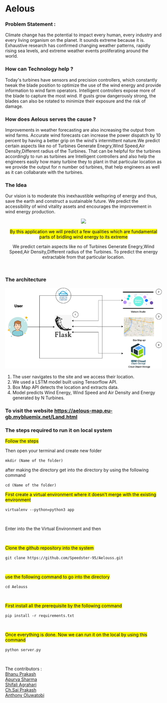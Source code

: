 # Aelous
### Problem Statement : 
Climate change has the potential to impact every human, every industry and every living organism on the planet. It sounds extreme because it is. Exhaustive research has confirmed changing weather patterns, rapidly rising sea levels, and extreme weather events proliferating around the world.
### How can Technology help ? 
Today's turbines have sensors and precision controllers, which constantly tweak the blade position to optimize the use of the wind energy and provide information to wind farm operators. Intelligent controllers expose more of the blade to capture the most wind. If gusts grow dangerously strong, the blades can also be rotated to minimize their exposure and the risk of damage.
### How does Aelous serves the cause ?
Improvements in weather forecasting are also increasing the output from wind farms. Accurate wind forecasts can increase the power dispatch by 10 percent by having a better grip on the wind's intermittent nature.We predict certain aspects like no of Turbines Generate Enegry,Wind Speed,Air Density,Different radius of the Turbines. That can be helpful for the turbines accordingly to run as turbines are Intelligent controllers and also help the engineers easily how many turbine they to plant in that particular location as we provide the output for n number od turbines, that help engineers as well as it can collabarate with the turbines. 
### The Idea
Our vision is to moderate this inexhaustible wellspring of energy and thus, save the earth and construct a sustainable future.
We predict the accessibility of wind vitality assets and encourages the improvement in wind energy production. 
<p  align="center"><img  src = "https://github.com/Apurva-tech/Aelouss/blob/master/templates/intro.gif"></p>
<p  align="center">
<mark>By this application we will predict a few qualities which are fundamental parts of bridling wind energy to its extreme</mark>
<p  align="center">We predict certain aspects like no of Turbines Generate Enegry,Wind Speed,Air Density,Different radius of the Turbines. To predict the energy extractable from that particular location. </p><br>
</p>

### The architecture 

![Video transcription/translation app](https://github.com/Apurva-tech/Aelouss/blob/master/templates/Untitled%20Diagram-4.png)

1. The user navigates to the site and we access their location.
2. We used a LSTM model built using Tensorflow API.
3. Box Map API detects the location and extracts data.
4. Model predicts Wind Energy, Wind Speed and Air Density and Energy generated by N Turbines.

### To visit the website  https://aelous-map.eu-gb.mybluemix.net/Land.html


### The steps required to run it on local system

<mark>Follow the steps</mark>
  <p>Then open your terminal and create new folder<br>
  
  ```mkdir (Name of the folder)```<br>
  
  after making the directory get into the directory by using the following command<br>
  
  ```cd (Name of the folder)```
  </p>
  

<p>
  <mark>First create a virtual environment where it doesn't merge with the existing environment</mark>
<p>
  
  ```virtualenv --python=python3 app```

</p><br>

<p>Enter into the the Virtual Environment and then</p><br>

<mark>Clone the github repository into the system</mark><br>
  <p>
    
   ```git clone https://github.com/Speedster-95/Aelouss.git```
    
</p><br>

<mark>use the following command to go into the directory </mark>
<p>
  
  ```cd Aelouss```
  
 </p><br>
 
<mark> First install all the prerequisite by the following command</mark>
<p>
  
  ```pip install -r requirements.txt```

</p><br>

<mark> Once everything is done. Now we can run it on the local by using this command</mark>

<p>
  
  ```python server.py```
  
</p><br>  


The contributors : <br>
[Bhanu Prakash](https://www.linkedin.com/in/chittampalli-bhanu-prakash-72a7071b1/)<br>
[Apurva Sharma](http://linkedin.com/in/apurva-sharma-46a091190)<br>
[Shifali Agrahari](http://127.0.0.1:5000/www.linkedin.com/in/shifali-agrahari-5b1495196)<br>
[Ch.Sai Prakash](https://www.linkedin.com/in/sai-prakash-ch-b65450191)<br>
[Anthony Oluwatobi](https://www.linkedin.com/in/oluwatobi-betiku-oluwatobi)

